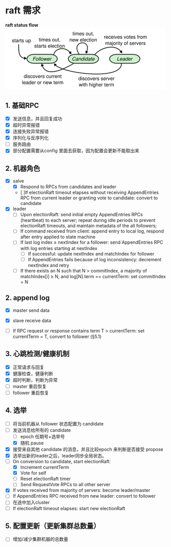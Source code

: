 # raft 需求
**raft status flow**
![](./img/raft_status_flow.png)

## 1. 基础RPC
- [x] 发送信息，并且回复成功  
- [x] 超时异常报错  
- [x] 连接失败异常报错  
- [x] 序列化与反序列化  
- [ ] 服务路由  
- [x] 部分配置需要从config 里面去获取，因为配置会更新不能取出来

## 2. 机器角色
- [x] salve
  - [x] Respond to RPCs from candidates and leader
  - [ ]If electionRaft timeout elapses without receiving AppendEntries  RPC from current leader or granting vote to candidate: convert to candidate
- [x] leader 
  - [ ] Upon electionRaft: send initial empty AppendEntries RPCs  (heartbeat) to each server; repeat during idle periods to prevent electionRaft timeouts, and maintain metadata of the all followers;
  - [ ] If command received from client: append entry to local log, respond after entry applied to state machine
  - [ ] If last log index ≥ nextIndex for a follower: send AppendEntries RPC with log entries starting at nextIndex
    - [ ] If successful: update nextIndex and matchIndex for follower
    - [ ] If AppendEntries fails because of log inconsistency: decrement nextIndex and retry
  - [ ] If there exists an N such that N > commitIndex, a majority of matchIndex[i] ≥ N, and log[N].term == currentTerm: set commitIndex = N
## 2. append log
- [x] master send data
- [x] slave receive data
- [ ] If RPC request or response contains term T > currentTerm: set currentTerm = T, convert to follower (§5.1)


## 3. 心跳检测/健康机制
- [x] 正常请求与回复
- [x] 健康检查，健康判断
- [x] 超时判断，判断为异常
- [ ] master 重启恢复
- [ ] follower 重启恢复

## 4. 选举
- [ ] 将当前机器从 follower 状态配置为 candidate
- [ ] 发送消息给所有的 candidate   
    - [ ] epoch 任期号+选举号  
    - [x] 随机 pause     

- [x] 接受来自其他 candidate 的消息，并且比较epoch 来判断是否接受 propose
- [x] 选举出新的leader之后，leader同步全局状态。
- [ ] On conversion to candidate, start electionRaft:   
    - [x] Increment currentTerm   
    - [x] Vote for self   
    - [ ] Reset electionRaft timer   
    - [ ] Send RequestVote RPCs to all other server   
- [x] If votes received from majority of servers: become leader/master
- [ ] If AppendEntries RPC received from new leader: convert to follower
- [ ] 在途中加入cluster
- [ ] If electionRaft timeout elapses: start new electionRaft

## 5. 配置更新（更新集群总数量）
- [ ] 增加/减少集群机器的总数量



